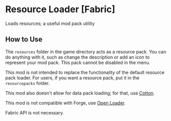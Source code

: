 # Resource Loader [Fabric]

Loads resources; a useful mod pack utility

## How to Use

The `resources` folder in the game directory acts as a resource pack. You can do anything with it, such as change the description or add an icon to represent your mod pack. This pack cannot be disabled in the menu.

This mod is not intended to replace the functionality of the default resource pack loader. For users, if you want a resource pack, put it in the `resourcepacks` folder.

This mod also doesn't allow for data pack loading; for that, use [Cotton](https://www.curseforge.com/minecraft/mc-mods/cotton).

This mod is not compatible with Forge, use [Open Loader](https://www.curseforge.com/minecraft/mc-mods/open-loader).

Fabric API is not necessary.

